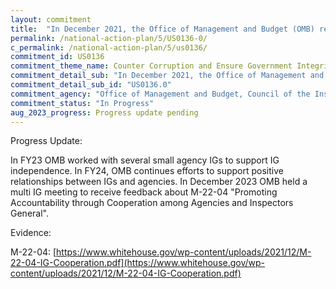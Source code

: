 ```yaml
---
layout: commitment
title:  "In December 2021, the Office of Management and Budget (OMB) released guidance to Federal agencies and departments, calling on agency heads to establish productive and cooperative relationships with agency IGs. The Biden-Harris Administration commits to ongoing implementation of the December 2021 guidance."
permalink: /national-action-plan/5/US0136-0/
c_permalink: /national-action-plan/5/us0136/
commitment_id: US0136
commitment_theme_name: Counter Corruption and Ensure Government Integrity and Accountability to the Public
commitment_detail_sub: "In December 2021, the Office of Management and Budget (OMB) released guidance to Federal agencies and departments, calling on agency heads to establish productive and cooperative relationships with agency IGs. The Biden-Harris Administration commits to ongoing implementation of the December 2021 guidance."
commitment_detail_sub_id: "US0136.0"
commitment_agency: "Office of Management and Budget, Council of the Inspectors General on Integrity and Efficiency"
commitment_status: "In Progress"
aug_2023_progress: Progress update pending
---
```

Progress Update: 

In FY23 OMB worked with several small agency IGs to support IG independence. In FY24, OMB continues efforts to support positive relationships between IGs and agencies. In December 2023 OMB held a multi IG meeting to receive feedback about M-22-04 "Promoting Accountability through Cooperation among Agencies and Inspectors General".

Evidence: 

M-22-04: [https://www.whitehouse.gov/wp-content/uploads/2021/12/M-22-04-IG-Cooperation.pdf](https://www.whitehouse.gov/wp-content/uploads/2021/12/M-22-04-IG-Cooperation.pdf)
